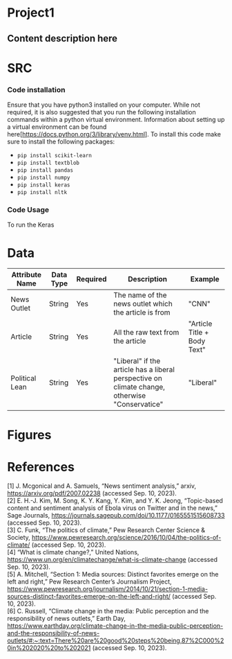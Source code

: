 # Project1

## Content description here

# SRC 
### Code installation
Ensure that you have python3 installed on your computer. While not required, it is also suggested that you run the following installation commands within a python virtual environment. Information about setting up a virtual environment can be found here[https://docs.python.org/3/library/venv.html].
To install this code make sure to install the following packages:
- ```pip install scikit-learn```
- ```pip install textblob```
- ```pip install pandas```
- ```pip install numpy```
- ```pip install keras```
- ```pip install nltk```
### Code Usage
To run the Keras 

# Data 
| Attribute Name | Data Type | Required | Description | Example |
| -------------- | --------- | -------- | ----------- | ------- |
| News Outlet | String | Yes | The name of the news outlet which the article is from | "CNN" |
| Article | String | Yes | All the raw text from the article | "Article Title + Body Text" |
| Political Lean | String | Yes | "Liberal" if the article has a liberal perspective on climate change, otherwise "Conservatice" | "Liberal" |

# Figures


# References 

<a id="1">[1]</a>  J. Mcgonical and A. Samuels, “News sentiment analysis,” arxiv, https://arxiv.org/pdf/2007.02238 (accessed Sep. 10, 2023). <br>
<a id="2">[2]</a>  E. H.-J. Kim, M. Song, K. Y. Kang, Y. Kim, and Y. K. Jeong, “Topic-based content and sentiment analysis of Ebola virus on Twitter and in the news,” Sage Journals, https://journals.sagepub.com/doi/10.1177/0165551515608733 (accessed Sep. 10, 2023). <br>
<a id="3">[3]</a>  C. Funk, “The politics of climate,” Pew Research Center Science & Society, https://www.pewresearch.org/science/2016/10/04/the-politics-of-climate/ (accessed Sep. 10, 2023). <br>
<a id="4">[4]</a>  “What is climate change?,” United Nations, https://www.un.org/en/climatechange/what-is-climate-change (accessed Sep. 10, 2023). <br>
<a id="5">[5]</a>  A. Mitchell, “Section 1: Media sources: Distinct favorites emerge on the left and right,” Pew Research Center’s Journalism Project, https://www.pewresearch.org/journalism/2014/10/21/section-1-media-sources-distinct-favorites-emerge-on-the-left-and-right/ (accessed Sep. 10, 2023). <br>
<a id="6">[6]</a>  C. Russell, “Climate change in the media: Public perception and the responsibility of news outlets,” Earth Day, https://www.earthday.org/climate-change-in-the-media-public-perception-and-the-responsibility-of-news-outlets/#:~:text=There%20are%20good%20steps%20being,87%2C000%20in%202020%20to%202021 (accessed Sep. 10, 2023). <br>
